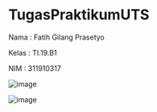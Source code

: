 # TugasPraktikumUTS

Nama  : Fatih Gilang Prasetyo <p>
Kelas : TI.19.B1 <P>
NIM   : 311910317 <P>
 <P>
  
  
  ![image](https://user-images.githubusercontent.com/81542329/116843568-2f7b0400-ab95-11eb-9198-a30ff4d1f526.png) <P>
   
   ![image](https://user-images.githubusercontent.com/81542329/116843605-4cafd280-ab95-11eb-8f14-42c682c25d10.png) <P>



